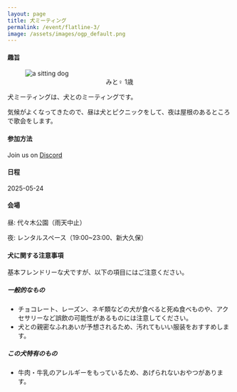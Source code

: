 ```yaml
---
layout: page
title: 犬ミーティング
permalink: /event/flatline-3/
image: /assets/images/ogp_default.png
---
```


#### 趣旨
<figure>
<img src="https://images.tanka.cc/dog_meeting.JPG" alt="a sitting dog" class="responsive-img">
<figcaption style="text-align: center;">みと♀ 1歳</figcaption>
</figure>

犬ミーティングは、犬とのミーティングです。

気候がよくなってきたので、昼は犬とピクニックをして、夜は屋根のあるところで歌会をします。

#### 参加方法

Join us on <i class="fa-brands fa-discord"></i> [Discord](https://discord.gg/WyV2XHN6z2)

#### 日程

2025-05-24

#### 会場

昼: 代々木公園（雨天中止）

夜: レンタルスペース（19:00~23:00、新大久保）

#### 犬に関する注意事項

基本フレンドリーな犬ですが、以下の項目にはご注意ください。

##### 一般的なもの

- チョコレート、レーズン、ネギ類などの犬が食べると死ぬ食べものや、アクセサリーなど誤飲の可能性があるものには注意してください。
- 犬との親密なふれあいが予想されるため、汚れてもいい服装をおすすめします。

##### この犬特有のもの

- 牛肉・牛乳のアレルギーをもっているため、あげられないおやつがあります。
